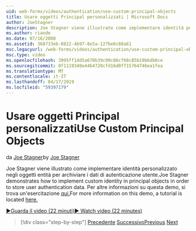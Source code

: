 ```yaml
---
uid: web-forms/videos/authentication/use-custom-principal-objects
title: Usare oggetti Principal personalizzati | Microsoft Docs
author: JoeStagner
description: Joe Stagner viene illustrato come implementare identità personalizzato negli oggetti entità per archiviare i dati di autenticazione utente. Per altre informazioni su questa demo,...
ms.author: riande
ms.date: 07/16/2008
ms.assetid: 368733eb-0822-4b97-8e5a-127be6c88a61
msc.legacyurl: /web-forms/videos/authentication/use-custom-principal-objects
msc.type: video
ms.openlocfilehash: 3995ff1dd5a670b39c90c86cf68c85b19b6db0ce
ms.sourcegitcommit: 0f1119340e4464720cfd16d0ff15764746ea1fea
ms.translationtype: MT
ms.contentlocale: it-IT
ms.lasthandoff: 04/17/2019
ms.locfileid: "59397179"
---
```

# <a name="use-custom-principal-objects"></a><span data-ttu-id="367a5-104">Usare oggetti Principal personalizzati</span><span class="sxs-lookup"><span data-stu-id="367a5-104">Use Custom Principal Objects</span></span>

<span data-ttu-id="367a5-105">da [Joe Stagner](https://github.com/JoeStagner)</span><span class="sxs-lookup"><span data-stu-id="367a5-105">by [Joe Stagner](https://github.com/JoeStagner)</span></span>

<span data-ttu-id="367a5-106">Joe Stagner viene illustrato come implementare identità personalizzato negli oggetti entità per archiviare i dati di autenticazione utente.</span><span class="sxs-lookup"><span data-stu-id="367a5-106">Joe Stagner demonstrates how to implement custom identity in principal objects in order to store user authentication data.</span></span> <span data-ttu-id="367a5-107">Per altre informazioni su questa demo, si trova un'esercitazione [qui.](../../overview/older-versions-security/introduction/forms-authentication-configuration-and-advanced-topics-vb.md)</span><span class="sxs-lookup"><span data-stu-id="367a5-107">For more information on this demo, a tutorial is located [here.](../../overview/older-versions-security/introduction/forms-authentication-configuration-and-advanced-topics-vb.md)</span></span>

[<span data-ttu-id="367a5-108">&#9654;Guarda il video (22 minuti)</span><span class="sxs-lookup"><span data-stu-id="367a5-108">&#9654; Watch video (22 minutes)</span></span>](https://channel9.msdn.com/Blogs/ASP-NET-Site-Videos/use-custom-principal-objects)

> [!div class="step-by-step"]
> <span data-ttu-id="367a5-109">[Precedente](add-custom-data-to-the-authentication-method.md)
> [Successivo](understanding-aspnet-memberships.md)</span><span class="sxs-lookup"><span data-stu-id="367a5-109">[Previous](add-custom-data-to-the-authentication-method.md)
[Next](understanding-aspnet-memberships.md)</span></span>
